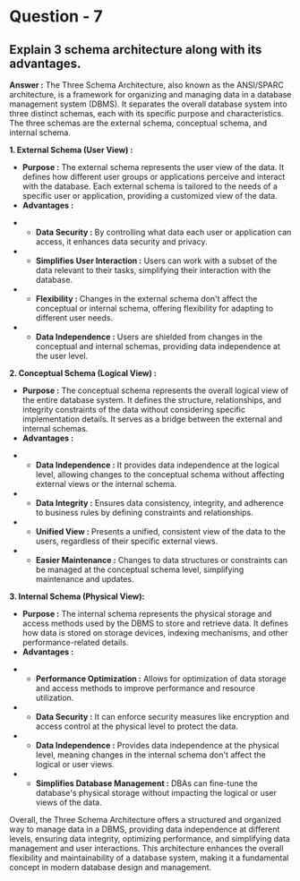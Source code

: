 
# Question - 7 

## Explain 3 schema architecture along with its advantages.

**Answer :** The Three Schema Architecture, also known as the ANSI/SPARC architecture, is a framework for organizing and managing data in a database management system (DBMS). It separates the overall database system into three distinct schemas, each with its specific purpose and characteristics. The three schemas are the external schema, conceptual schema, and internal schema.

**1. External Schema (User View) :**

* **Purpose :** The external schema represents the user view of the data. It defines how different user groups or applications perceive and interact with the database. Each external schema is tailored to the needs of a specific user or application, providing a customized view of the data.
* **Advantages :**
- - **Data Security :** By controlling what data each user or application can access, it enhances data security and privacy.
- - **Simplifies User Interaction :** Users can work with a subset of the data relevant to their tasks, simplifying their interaction with the database.
- - **Flexibility :** Changes in the external schema don't affect the conceptual or internal schema, offering flexibility for adapting to different user needs.
- - **Data Independence :** Users are shielded from changes in the conceptual and internal schemas, providing data independence at the user level.

**2. Conceptual Schema (Logical View) :**

* **Purpose :** The conceptual schema represents the overall logical view of the entire database system. It defines the structure, relationships, and integrity constraints of the data without considering specific implementation details. It serves as a bridge between the external and internal schemas.
* **Advantages :**
- - **Data Independence :** It provides data independence at the logical level, allowing changes to the conceptual schema without affecting external views or the internal schema.
- - **Data Integrity :** Ensures data consistency, integrity, and adherence to business rules by defining constraints and relationships.
- - **Unified View :** Presents a unified, consistent view of the data to the users, regardless of their specific external views.
- - **Easier Maintenance :** Changes to data structures or constraints can be managed at the conceptual schema level, simplifying maintenance and updates.

**3. Internal Schema (Physical View):**

* **Purpose :** The internal schema represents the physical storage and access methods used by the DBMS to store and retrieve data. It defines how data is stored on storage devices, indexing mechanisms, and other performance-related details.
* **Advantages :**
- - **Performance Optimization :** Allows for optimization of data storage and access methods to improve performance and resource utilization.
- - **Data Security :** It can enforce security measures like encryption and access control at the physical level to protect the data.
- - **Data Independence :** Provides data independence at the physical level, meaning changes in the internal schema don't affect the logical or user views.
- - **Simplifies Database Management :** DBAs can fine-tune the database's physical storage without impacting the logical or user views of the data.

Overall, the Three Schema Architecture offers a structured and organized way to manage data in a DBMS, providing data independence at different levels, ensuring data integrity, optimizing performance, and simplifying data management and user interactions. This architecture enhances the overall flexibility and maintainability of a database system, making it a fundamental concept in modern database design and management.